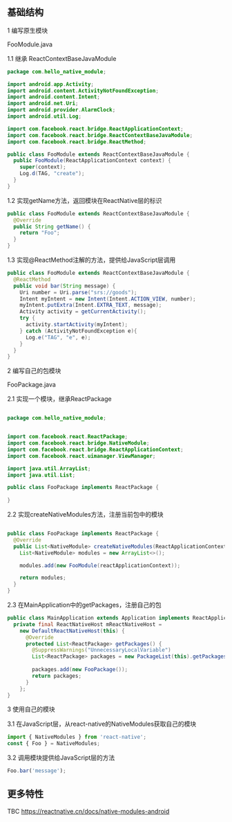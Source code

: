## 基础结构

1 编写原生模块

FooModule.java

1.1 继承 ReactContextBaseJavaModule

```java
package com.hello_native_module;

import android.app.Activity;
import android.content.ActivityNotFoundException;
import android.content.Intent;
import android.net.Uri;
import android.provider.AlarmClock;
import android.util.Log;

import com.facebook.react.bridge.ReactApplicationContext;
import com.facebook.react.bridge.ReactContextBaseJavaModule;
import com.facebook.react.bridge.ReactMethod;

public class FooModule extends ReactContextBaseJavaModule {
  public FooModule(ReactApplicationContext context) {
    super(context);
    Log.d(TAG, "create");
  }
}

```

1.2 实现getName方法，返回模块在ReactNative层的标识

```java
public class FooModule extends ReactContextBaseJavaModule {
  @Override
  public String getName() {
    return "Foo";
  }
}
```

1.3 实现@ReactMethod注解的方法，提供给JavaScript层调用

```java
public class FooModule extends ReactContextBaseJavaModule {
  @ReactMethod
  public void bar(String message) { 
    Uri number = Uri.parse("srs://goods");
    Intent myIntent = new Intent(Intent.ACTION_VIEW, number);
    myIntent.putExtra(Intent.EXTRA_TEXT, message);
    Activity activity = getCurrentActivity();
    try {
      activity.startActivity(myIntent);
    } catch (ActivityNotFoundException e){
      Log.e("TAG", "e", e);
    }
  }
}
```

2 编写自己的包模块

FooPackage.java

2.1 实现一个模块，继承ReactPackage

```java

package com.hello_native_module;


import com.facebook.react.ReactPackage;
import com.facebook.react.bridge.NativeModule;
import com.facebook.react.bridge.ReactApplicationContext;
import com.facebook.react.uimanager.ViewManager;

import java.util.ArrayList;
import java.util.List;

public class FooPackage implements ReactPackage {
    
}

```

2.2 实现createNativeModules方法，注册当前包中的模块

```java

public class FooPackage implements ReactPackage {
  @Override
  public List<NativeModule> createNativeModules(ReactApplicationContext reactApplicationContext) {
    List<NativeModule> modules = new ArrayList<>();

    modules.add(new FooModule(reactApplicationContext));

    return modules;
  }
}

```

2.3 在MainApplication中的getPackages，注册自己的包

```java
public class MainApplication extends Application implements ReactApplication {
  private final ReactNativeHost mReactNativeHost =
    new DefaultReactNativeHost(this) {
      @Override
      protected List<ReactPackage> getPackages() {
        @SuppressWarnings("UnnecessaryLocalVariable")
        List<ReactPackage> packages = new PackageList(this).getPackages();
        
        packages.add(new FooPackage());
        return packages;
      }
    };
}
```

3 使用自己的模块

3.1 在JavaScript层，从react-native的NativeModules获取自己的模块

```jsx
import { NativeModules } from 'react-native';
const { Foo } = NativeModules;
```

3.2 调用模块提供给JavaScript层的方法

```jsx
Foo.bar('message');

```

## 更多特性

TBC
<https://reactnative.cn/docs/native-modules-android>
